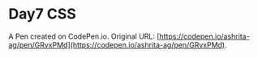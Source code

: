 # Day7 CSS

A Pen created on CodePen.io. Original URL: [https://codepen.io/ashrita-ag/pen/GRvxPMd](https://codepen.io/ashrita-ag/pen/GRvxPMd).


